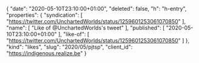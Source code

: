 {
  "date": "2020-05-10T23:10:00+01:00",
  "deleted": false,
  "h": "h-entry",
  "properties": {
    "syndication": [
      "https://twitter.com/UnchartedWorlds/status/1259601253061070850"
    ],
    "name": [
      "Like of @UnchartedWorlds's tweet"
    ],
    "published": [
      "2020-05-10T23:10:00+01:00"
    ],
    "like-of": [
      "https://twitter.com/UnchartedWorlds/status/1259601253061070850"
    ]
  },
  "kind": "likes",
  "slug": "2020/05/pjtsp",
  "client_id": "https://indigenous.realize.be"
}
